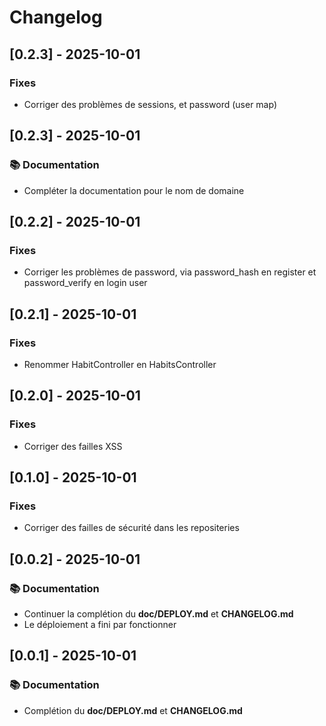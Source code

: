 # Changelog

## [0.2.3] - 2025-10-01

### Fixes

- Corriger des problèmes de sessions, et password (user map)

## [0.2.3] - 2025-10-01

### 📚 Documentation

- Compléter la documentation pour le nom de domaine

## [0.2.2] - 2025-10-01

### Fixes

- Corriger les problèmes de password, via password_hash en register et password_verify en login user

## [0.2.1] - 2025-10-01

### Fixes

- Renommer HabitController en HabitsController

## [0.2.0] - 2025-10-01

### Fixes

- Corriger des failles XSS

## [0.1.0] - 2025-10-01

### Fixes

- Corriger des failles de sécurité dans les repositeries

## [0.0.2] - 2025-10-01

### 📚 Documentation

- Continuer la complétion du __doc/DEPLOY.md__ et __CHANGELOG.md__
- Le déploiement a fini par fonctionner
	
## [0.0.1] - 2025-10-01

### 📚 Documentation

- Complétion du __doc/DEPLOY.md__ et __CHANGELOG.md__